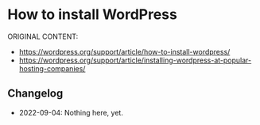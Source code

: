# How to install WordPress

ORIGINAL CONTENT:
* https://wordpress.org/support/article/how-to-install-wordpress/
* https://wordpress.org/support/article/installing-wordpress-at-popular-hosting-companies/



## Changelog

- 2022-09-04: Nothing here, yet.

